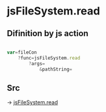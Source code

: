 # jsFileSystem.read

## Difinition by js action

```js.js

var=fileCon
	?func=jsFileSystem.read
		?args=
			&pathString=
```

## Src

-> [jsFileSystem.read](https://github.com/puutaro/CommandClick/blob/master/app/src/main/java/com/puutaro/commandclick/fragment_lib/terminal_fragment/js_interface/file/JsFileSystem.kt#L38)


